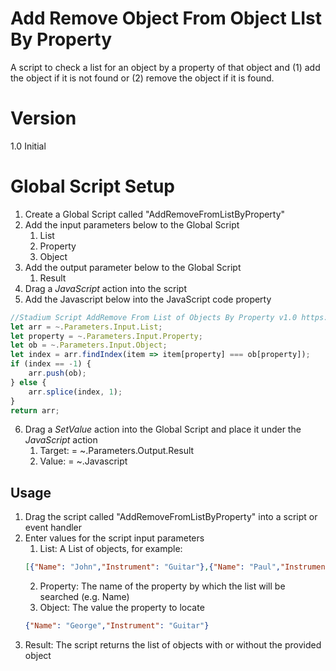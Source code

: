 # Add Remove Object From Object LIst By Property

A script to check a list for an object by a property of that object and (1) add the object if it is not found or (2) remove the object if it is found. 

# Version 

1.0 Initial

# Global Script Setup
1. Create a Global Script called "AddRemoveFromListByProperty"
2. Add the input parameters below to the Global Script
   1. List
   2. Property
   3. Object
3. Add the output parameter below to the Global Script
   1. Result
4. Drag a *JavaScript* action into the script
5. Add the Javascript below into the JavaScript code property
```javascript
//Stadium Script AddRemove From List of Objects By Property v1.0 https://github.com/stadium-software/utils-addremove-from-objects-list-by-property
let arr = ~.Parameters.Input.List;
let property = ~.Parameters.Input.Property;
let ob = ~.Parameters.Input.Object;
let index = arr.findIndex(item => item[property] === ob[property]);
if (index == -1) {
    arr.push(ob);
} else {
    arr.splice(index, 1);
}
return arr;
```
6. Drag a *SetValue* action into the Global Script and place it under the *JavaScript* action
   1. Target: = ~.Parameters.Output.Result
   2. Value: = ~.Javascript

## Usage
1. Drag the script called "AddRemoveFromListByProperty" into a script or event handler
2. Enter values for the script input parameters
   1. List: A List of objects, for example:
   ```json
   [{"Name": "John","Instrument": "Guitar"},{"Name": "Paul","Instrument": "Bass"},{"Name": "Ringo","Instrument": "Drums"},{"Name": "George","Instrument": "Guitar"}]
   ```
   2. Property: The name of the property by which the list will be searched (e.g. Name)
   3. Object: The value the property to locate
   ```json
   {"Name": "George","Instrument": "Guitar"}
   ```
3. Result: The script returns the list of objects with or without the provided object